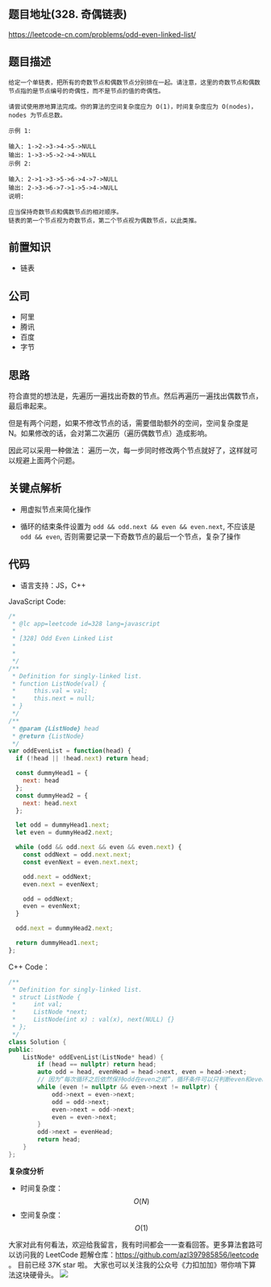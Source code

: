 ## 题目地址(328. 奇偶链表)

https://leetcode-cn.com/problems/odd-even-linked-list/

## 题目描述

```
给定一个单链表，把所有的奇数节点和偶数节点分别排在一起。请注意，这里的奇数节点和偶数节点指的是节点编号的奇偶性，而不是节点的值的奇偶性。

请尝试使用原地算法完成。你的算法的空间复杂度应为 O(1)，时间复杂度应为 O(nodes)，nodes 为节点总数。

示例 1:

输入: 1->2->3->4->5->NULL
输出: 1->3->5->2->4->NULL
示例 2:

输入: 2->1->3->5->6->4->7->NULL 
输出: 2->3->6->7->1->5->4->NULL
说明:

应当保持奇数节点和偶数节点的相对顺序。
链表的第一个节点视为奇数节点，第二个节点视为偶数节点，以此类推。

```

## 前置知识

- 链表

## 公司

- 阿里
- 腾讯
- 百度
- 字节
  
## 思路

符合直觉的想法是，先遍历一遍找出奇数的节点。然后再遍历一遍找出偶数节点，最后串起来。

但是有两个问题，如果不修改节点的话，需要借助额外的空间，空间复杂度是 N。如果修改的话，会对第二次遍历（遍历偶数节点）造成影响。

因此可以采用一种做法： 遍历一次，每一步同时修改两个节点就好了，这样就可以规避上面两个问题。

## 关键点解析

- 用虚拟节点来简化操作

- 循环的结束条件设置为 `odd && odd.next && even && even.next`, 不应该是`odd && even`, 否则需要记录一下奇数节点的最后一个节点，复杂了操作

## 代码

- 语言支持：JS，C++

JavaScript Code:

```js
/*
 * @lc app=leetcode id=328 lang=javascript
 *
 * [328] Odd Even Linked List
 *
 *
 */
/**
 * Definition for singly-linked list.
 * function ListNode(val) {
 *     this.val = val;
 *     this.next = null;
 * }
 */
/**
 * @param {ListNode} head
 * @return {ListNode}
 */
var oddEvenList = function(head) {
  if (!head || !head.next) return head;

  const dummyHead1 = {
    next: head
  };
  const dummyHead2 = {
    next: head.next
  };

  let odd = dummyHead1.next;
  let even = dummyHead2.next;

  while (odd && odd.next && even && even.next) {
    const oddNext = odd.next.next;
    const evenNext = even.next.next;

    odd.next = oddNext;
    even.next = evenNext;

    odd = oddNext;
    even = evenNext;
  }

  odd.next = dummyHead2.next;

  return dummyHead1.next;
};
```

C++ Code：

```C++
/**
 * Definition for singly-linked list.
 * struct ListNode {
 *     int val;
 *     ListNode *next;
 *     ListNode(int x) : val(x), next(NULL) {}
 * };
 */
class Solution {
public:
    ListNode* oddEvenList(ListNode* head) {
        if (head == nullptr) return head;
        auto odd = head, evenHead = head->next, even = head->next;
        // 因为“每次循环之后依然保持odd在even之前”，循环条件可以只判断even和even->next是否为空，修改odd和even的指向的操作也可以简化
        while (even != nullptr && even->next != nullptr) {
            odd->next = even->next;
            odd = odd->next;
            even->next = odd->next;
            even = even->next;
        }
        odd->next = evenHead;
        return head;
    }
};
```

**复杂度分析**

- 时间复杂度：$$O(N)$$
- 空间复杂度：$$O(1)$$

大家对此有何看法，欢迎给我留言，我有时间都会一一查看回答。更多算法套路可以访问我的 LeetCode 题解仓库：https://github.com/azl397985856/leetcode 。 目前已经 37K star 啦。
大家也可以关注我的公众号《力扣加加》带你啃下算法这块硬骨头。
![](https://tva1.sinaimg.cn/large/007S8ZIlly1gfcuzagjalj30p00dwabs.jpg)
